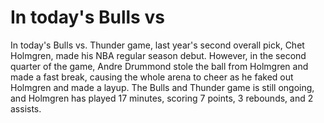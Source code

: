 # In today's Bulls vs 
 In today's Bulls vs. Thunder game, last year's second overall pick, Chet Holmgren, made his NBA regular season debut. However, in the second quarter of the game, Andre Drummond stole the ball from Holmgren and made a fast break, causing the whole arena to cheer as he faked out Holmgren and made a layup. The Bulls and Thunder game is still ongoing, and Holmgren has played 17 minutes, scoring 7 points, 3 rebounds, and 2 assists. 
